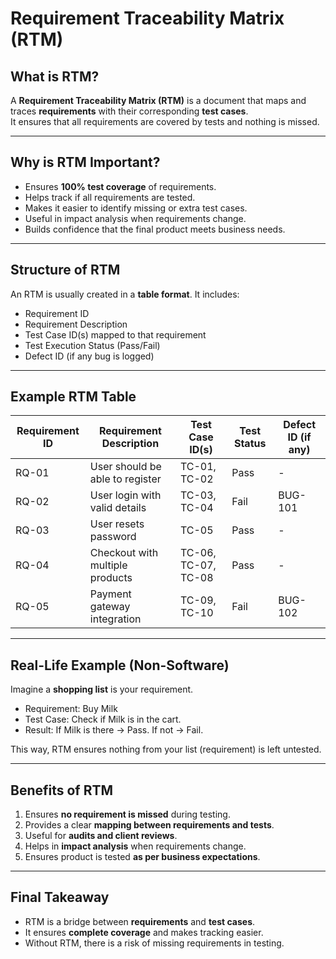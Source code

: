 # Requirement Traceability Matrix (RTM)

## What is RTM?

A **Requirement Traceability Matrix (RTM)** is a document that maps and traces **requirements** with their corresponding **test cases**.  
It ensures that all requirements are covered by tests and nothing is missed.  

---

## Why is RTM Important?

- Ensures **100% test coverage** of requirements.  
- Helps track if all requirements are tested.  
- Makes it easier to identify missing or extra test cases.  
- Useful in impact analysis when requirements change.  
- Builds confidence that the final product meets business needs.  

---

## Structure of RTM

An RTM is usually created in a **table format**. It includes:

- Requirement ID  
- Requirement Description  
- Test Case ID(s) mapped to that requirement  
- Test Execution Status (Pass/Fail)  
- Defect ID (if any bug is logged)  

---

## Example RTM Table

| Requirement ID | Requirement Description         | Test Case ID(s)       | Test Status | Defect ID (if any) |
|----------------|---------------------------------|-----------------------|-------------|--------------------|
| RQ-01          | User should be able to register | TC-01, TC-02          | Pass        | -                  |
| RQ-02          | User login with valid details   | TC-03, TC-04          | Fail        | BUG-101            |
| RQ-03          | User resets password            | TC-05                 | Pass        | -                  |
| RQ-04          | Checkout with multiple products | TC-06, TC-07, TC-08   | Pass        | -                  |
| RQ-05          | Payment gateway integration     | TC-09, TC-10          | Fail        | BUG-102            |

---

## Real-Life Example (Non-Software)

Imagine a **shopping list** is your requirement.  
- Requirement: Buy Milk  
- Test Case: Check if Milk is in the cart.  
- Result: If Milk is there → Pass. If not → Fail.  

This way, RTM ensures nothing from your list (requirement) is left untested.  

---

## Benefits of RTM

1. Ensures **no requirement is missed** during testing.  
2. Provides a clear **mapping between requirements and tests**.  
3. Useful for **audits and client reviews**.  
4. Helps in **impact analysis** when requirements change.  
5. Ensures product is tested **as per business expectations**.  

---

## Final Takeaway

- RTM is a bridge between **requirements** and **test cases**.  
- It ensures **complete coverage** and makes tracking easier.  
- Without RTM, there is a risk of missing requirements in testing.  
